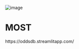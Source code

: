 ![image](https://github.com/anthonyp16/Prizepicks-Comparison-Tool/assets/97414219/85c0a2d2-aeb3-4758-a10c-6e5e56964e09)

<h1>MOST</h1>
https://oddsdb.streamlitapp.com/
